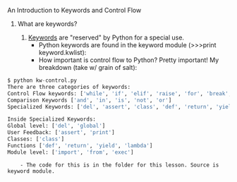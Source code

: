 
An Introduction to Keywords and Control Flow



1. What are keywords?

    1. [Keywords](http://en.wikipedia.org/wiki/Reserved_word) are "reserved" by Python for a special use.
        - Python keywords are found in the keyword module (>>>print keyword.kwlist):
        - How important is control flow to Python? Pretty important! My breakdown (take w/ grain of salt):
```Python
$ python kw-control.py
There are three categories of keywords:
Control Flow keywords: ['while', 'if', 'elif', 'raise', 'for', 'break', 'continue', 'else', 'pass', 'try', 'except', 'finally', 'with', 'as']
Comparison Keywords ['and', 'in', 'is', 'not', 'or']
Specialized Keywords: ['del', 'assert', 'class', 'def', 'return', 'yield', 'lambda', 'exec', 'import', 'from', 'global', 'print']

Inside Specialized Keywords:
Global level: ['del', 'global']
User Feedback: ['assert', 'print']
Classes: ['class']
Functions ['def', 'return', 'yield', 'lambda']
Module level: ['import', 'from', 'exec']
```
        - The code for this is in the folder for this lesson. Source is keyword module.



